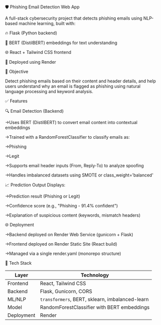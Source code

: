 🛡️ Phishing Email Detection Web App

A full-stack cybersecurity project that detects phishing emails using NLP-based machine learning, built with:

🔥 Flask (Python backend)

🧠 BERT (DistilBERT) embeddings for text understanding

🌐 React + Tailwind CSS frontend

🚀 Deployed using Render




🎯 Objective

Detect phishing emails based on their content and header details, and help users understand why an email is flagged as phishing using natural language processing and keyword analysis.




✅ Features

🔍 Email Detection (Backend)

->Uses BERT (DistilBERT) to convert email content into contextual embeddings

->Trained with a RandomForestClassifier to classify emails as:

->Phishing

->Legit

->Supports email header inputs (From, Reply-To) to analyze spoofing

->Handles imbalanced datasets using SMOTE or class_weight='balanced'




📈 Prediction Output Displays:

->Prediction result (Phishing or Legit)

->Confidence score (e.g., "Phishing - 91.4% confident")

->Explanation of suspicious content (keywords, mismatch headers)




🌐 Deployment

->Backend deployed on Render Web Service (gunicorn + Flask)

->Frontend deployed on Render Static Site (React build)

->Managed via a single render.yaml (monorepo structure)



📁 Tech Stack

| Layer      | Technology                                      |
| ---------- | ----------------------------------------------- |
| Frontend   | React, Tailwind CSS                             |
| Backend    | Flask, Gunicorn, CORS                           |
| ML/NLP     | `transformers`, BERT, sklearn, imbalanced-learn |
| Model      | RandomForestClassifier with BERT embeddings     |
| Deployment | Render                                          |
 

